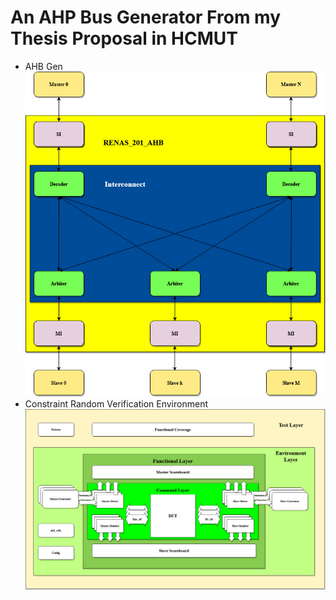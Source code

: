 # An AHP Bus Generator From my Thesis Proposal in HCMUT
* AHB Gen
![Screenshot](AHB_GEN-Multilayer-AHB.jpg)
* Constraint Random Verification Environment
![Screenshot](CSR_env.jpg)
